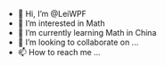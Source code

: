 - 👋 Hi, I’m @LeiWPF
- 👀 I’m interested in Math
- 🌱 I’m currently learning Math in China
- 💞️ I’m looking to collaborate on ...
- 📫 How to reach me ...

<!---
LeiWPF/LeiWPF is a ✨ special ✨ repository because its `README.md` (this file) appears on your GitHub profile.
You can click the Preview link to take a look at your changes.
--->
